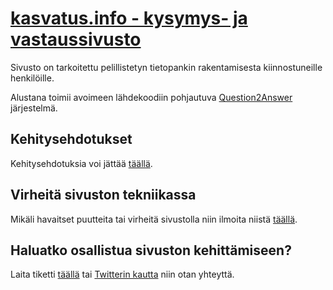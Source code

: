 # [kasvatus.info - kysymys- ja vastaussivusto](https://kasvatus.info)

Sivusto on tarkoitettu pelillistetyn tietopankin rakentamisesta kiinnostuneille henkilöille.

Alustana toimii avoimeen lähdekoodiin pohjautuva [Question2Answer](http://www.question2answer.org/) järjestelmä.

## Kehitysehdotukset
Kehitysehdotuksia voi jättää [täällä](https://github.com/kasvatus-info/kasvatus.info/issues).

## Virheitä sivuston tekniikassa
Mikäli havaitset puutteita tai virheitä sivustolla niin ilmoita niistä [täällä](https://github.com/kasvatus-info/kasvatus.info/issues).

## Haluatko osallistua sivuston kehittämiseen?
Laita tiketti [täällä](https://github.com/kasvatus-info/kasvatus.info/issues) tai [Twitterin kautta](https://twitter.com/markosuvila)  niin otan yhteyttä.

